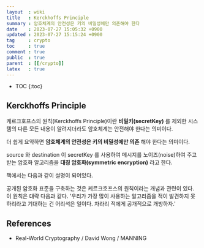 ```yaml
---
layout  : wiki
title   : Kerckhoffs Principle
summary : 암호체계의 안전성은 키의 비밀성에만 의존해야 한다
date    : 2023-07-27 15:05:32 +0900
updated : 2023-07-27 15:15:24 +0900
tag     : crypto
toc     : true
comment : true
public  : true
parent  : [[/crypto]]
latex   : true
---
```

* TOC
{:toc}

## Kerckhoffs Principle

케르크호프스의 원칙(Kerckhoffs Principle)이란 __비밀키(secretKey)__ 를 제외한 시스템의 다른 모든 내용이 알려지더라도 암호체계는 안전해야 한다는 의미이다.

더 쉽게 요약하면 __암호체계의 안전성은 키의 비밀성에만 의존__ 해야 한다는 의미이다.

source 와 destination 이 secretKey 를 사용하여 메시지를 노이즈(noise)하여 주고 받는 암호화 알고리즘을 __대칭 암호화(symmetric encryption)__ 라고 한다.

책에서는 다음과 같이 설명이 되어있다.

공개된 암호화 표준을 구축하는 것은 케르크호프스의 원칙이라는 개념과 관련이 있다. 이 원칙은 대략 다음과 같다. '우리가 가장 많이 사용하는 알고리즘을 적이 발견하지 못하리라고 기대하는 건 어리석은 일이다. 차라리 적에게 공개적으로 개방하자.'

## References

- Real-World Cryptography / David Wong / MANNING
